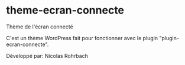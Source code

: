 # theme-ecran-connecte

Thème de l'écran connecté

C'est un thème WordPress fait pour fonctionner avec le plugin "plugin-ecran-connecte".

Développé par: Nicolas Rohrbach
